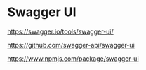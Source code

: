 # Swagger UI #

<https://swagger.io/tools/swagger-ui/>

<https://github.com/swagger-api/swagger-ui>

<https://www.npmjs.com/package/swagger-ui>
